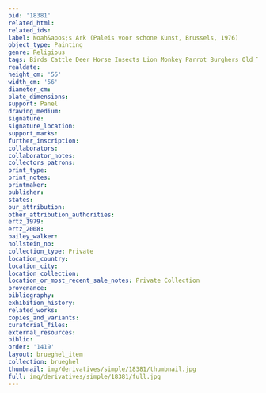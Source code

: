 ```yaml
---
pid: '18381'
related_html: 
related_ids: 
label: Noah&apos;s Ark (Paleis voor schone Kunst, Brussels, 1976)
object_type: Painting
genre: Religious
tags: Birds Cattle Deer Horse Insects Lion Monkey Parrot Burghers Old_Testament Paradise
realdate: 
height_cm: '55'
width_cm: '56'
diameter_cm: 
plate_dimensions: 
support: Panel
drawing_medium: 
signature: 
signature_location: 
support_marks: 
further_inscription: 
collaborators: 
collaborator_notes: 
collectors_patrons: 
print_type: 
print_notes: 
printmaker: 
publisher: 
states: 
our_attribution: 
other_attribution_authorities: 
ertz_1979: 
ertz_2008: 
bailey_walker: 
hollstein_no: 
collection_type: Private
location_country: 
location_city: 
location_collection: 
location_or_most_recent_sale_notes: Private Collection
provenance: 
bibliography: 
exhibition_history: 
related_works: 
copies_and_variants: 
curatorial_files: 
external_resources: 
biblio: 
order: '1419'
layout: brueghel_item
collection: brueghel
thumbnail: img/derivatives/simple/18381/thumbnail.jpg
full: img/derivatives/simple/18381/full.jpg
---
```


